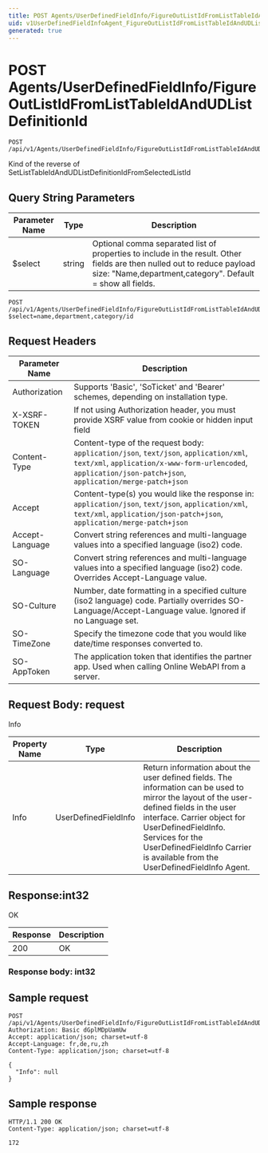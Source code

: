 ```yaml
---
title: POST Agents/UserDefinedFieldInfo/FigureOutListIdFromListTableIdAndUDListDefinitionId
uid: v1UserDefinedFieldInfoAgent_FigureOutListIdFromListTableIdAndUDListDefinitionId
generated: true
---
```


# POST Agents/UserDefinedFieldInfo/FigureOutListIdFromListTableIdAndUDListDefinitionId

```http
POST /api/v1/Agents/UserDefinedFieldInfo/FigureOutListIdFromListTableIdAndUDListDefinitionId
```

Kind of the reverse of SetListTableIdAndUDListDefinitionIdFromSelectedListId







## Query String Parameters

| Parameter Name | Type |  Description |
|----------------|------|--------------|
| $select | string |  Optional comma separated list of properties to include in the result. Other fields are then nulled out to reduce payload size: "Name,department,category". Default = show all fields. |

```http
POST /api/v1/Agents/UserDefinedFieldInfo/FigureOutListIdFromListTableIdAndUDListDefinitionId?$select=name,department,category/id
```


## Request Headers

| Parameter Name | Description |
|----------------|-------------|
| Authorization  | Supports 'Basic', 'SoTicket' and 'Bearer' schemes, depending on installation type. |
| X-XSRF-TOKEN   | If not using Authorization header, you must provide XSRF value from cookie or hidden input field |
| Content-Type | Content-type of the request body: `application/json`, `text/json`, `application/xml`, `text/xml`, `application/x-www-form-urlencoded`, `application/json-patch+json`, `application/merge-patch+json` |
| Accept         | Content-type(s) you would like the response in: `application/json`, `text/json`, `application/xml`, `text/xml`, `application/json-patch+json`, `application/merge-patch+json` |
| Accept-Language | Convert string references and multi-language values into a specified language (iso2) code. |
| SO-Language | Convert string references and multi-language values into a specified language (iso2) code. Overrides Accept-Language value. |
| SO-Culture | Number, date formatting in a specified culture (iso2 language) code. Partially overrides SO-Language/Accept-Language value. Ignored if no Language set. |
| SO-TimeZone | Specify the timezone code that you would like date/time responses converted to. |
| SO-AppToken | The application token that identifies the partner app. Used when calling Online WebAPI from a server. |

## Request Body: request 

Info 

| Property Name | Type |  Description |
|----------------|------|--------------|
| Info | UserDefinedFieldInfo | Return information about the user defined fields. The information can be used to mirror the layout of the user-defined fields in the user interface. <para /> Carrier object for UserDefinedFieldInfo. Services for the UserDefinedFieldInfo Carrier is available from the <see cref="T:SuperOffice.CRM.Services.IUserDefinedFieldInfoAgent">UserDefinedFieldInfo Agent</see>. |

## Response:int32

OK

| Response | Description |
|----------------|-------------|
| 200 | OK |

### Response body: int32


## Sample request

```http!
POST /api/v1/Agents/UserDefinedFieldInfo/FigureOutListIdFromListTableIdAndUDListDefinitionId
Authorization: Basic dGplMDpUamUw
Accept: application/json; charset=utf-8
Accept-Language: fr,de,ru,zh
Content-Type: application/json; charset=utf-8

{
  "Info": null
}
```

## Sample response

```http_
HTTP/1.1 200 OK
Content-Type: application/json; charset=utf-8

172
```